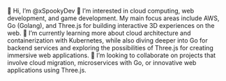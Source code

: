 👋 Hi, I’m @xSpookyDev
👀 I’m interested in cloud computing, web development, and game development. My main focus areas include AWS, Go (Golang), and Three.js for building interactive 3D experiences on the web.
🌱 I’m currently learning more about cloud architecture and containerization with Kubernetes, while also diving deeper into Go for backend services and exploring the possibilities of Three.js for creating immersive web applications.
💞️ I’m looking to collaborate on projects that involve cloud migration, microservices with Go, or innovative web applications using Three.js.
